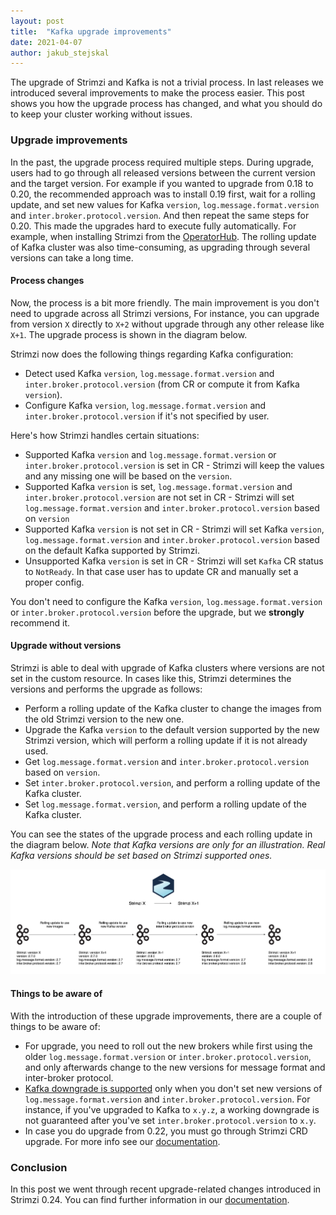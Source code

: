 ```yaml
---
layout: post
title:  "Kafka upgrade improvements"
date: 2021-04-07
author: jakub_stejskal
---
```

The upgrade of Strimzi and Kafka is not a trivial process.
In last releases we introduced several improvements to make the process easier.
This post shows you how the upgrade process has changed, and what you should do to keep your cluster working without issues.

<!--more-->

### Upgrade improvements

In the past, the upgrade process required multiple steps.
During upgrade, users had to go through all released versions between the current version and the target version.
For example if you wanted to upgrade from 0.18 to 0.20, the recommended approach was to install 0.19 first, wait for a rolling update, and set new values for Kafka `version`, `log.message.format.version` and `inter.broker.protocol.version`. 
And then repeat the same steps for 0.20.
This made the upgrades hard to execute fully automatically. For example, when installing Strimzi from the [OperatorHub](https://operatorhub.io/operator/strimzi-kafka-operator).
The rolling update of Kafka cluster was also time-consuming, as upgrading through several versions can take a long time.

#### Process changes

Now, the process is a bit more friendly.
The main improvement is you don't need to upgrade across all Strimzi versions, For instance, you can upgrade from version `X` directly to `X+2` without upgrade through any other release like `X+1`.
The upgrade process is shown in the diagram below.

Strimzi now does the following things regarding Kafka configuration:
* Detect used Kafka `version`, `log.message.format.version` and `inter.broker.protocol.version` (from CR or compute it from Kafka `version`).
* Configure Kafka `version`, `log.message.format.version` and `inter.broker.protocol.version` if it's not specified by user.

Here's how Strimzi handles certain situations:
* Supported Kafka `version` and `log.message.format.version` or `inter.broker.protocol.version` is set in CR - Strimzi will keep the values and any missing one will be based on the `version`.
* Supported Kafka `version` is set, `log.message.format.version` and `inter.broker.protocol.version` are not set in CR - Strimzi will set `log.message.format.version` and `inter.broker.protocol.version` based on `version`
* Supported Kafka `version` is not set in CR - Strimzi will set Kafka `version`, `log.message.format.version` and `inter.broker.protocol.version` based on the default Kafka supported by Strimzi.
* Unsupported Kafka `version` is set in CR - Strimzi will set `Kafka` CR status to `NotReady`. 
  In that case user has to update CR and manually set a proper config.

You don't need to configure the Kafka `version`, `log.message.format.version` or `inter.broker.protocol.version` before the upgrade, but we **strongly** recommend it.

#### Upgrade without versions

Strimzi is able to deal with upgrade of Kafka clusters where versions are not set in the custom resource.
In cases like this, Strimzi determines the versions and performs the upgrade as follows:
* Perform a rolling update of the Kafka cluster to change the images from the old Strimzi version to the new one.
* Upgrade the Kafka `version` to the default version supported by the new Strimzi version, which will perform a rolling update if it is not already used.
* Get `log.message.format.version` and `inter.broker.protocol.version` based on `version`.
* Set `inter.broker.protocol.version`, and perform a rolling update of the Kafka cluster.
* Set `log.message.format.version`, and perform a rolling update of the Kafka cluster.

You can see the states of the upgrade process and each rolling update in the diagram below.
_Note that Kafka versions are only for an illustration.
Real Kafka versions should be set based on Strimzi supported ones._

![Kafka upgrade states](/assets/images/posts/2021-04-19-kafka-rolling-updates.png)

#### Things to be aware of

With the introduction of these upgrade improvements, there are a couple of things to be aware of:
* For upgrade, you need to roll out the new brokers while first using the older `log.message.format.version` or `inter.broker.protocol.version`, and only afterwards change to the new versions for message format and inter-broker protocol.
* [Kafka downgrade is supported](https://strimzi.io/docs/operators/0.24.0/full/deploying.html#con-target-downgrade-version-str) only when you don't set new versions of `log.message.format.version` and `inter.broker.protocol.version`. 
For instance, if you've upgraded to Kafka to `x.y.z`, a working downgrade is not guaranteed after you've set `inter.broker.protocol.version` to `x.y`.
* In case you do upgrade from 0.22, you must go through Strimzi CRD upgrade.
For more info see our [documentation](https://strimzi.io/docs/operators/0.22.1/full/deploying.html#assembly-upgrade-resources-str).

### Conclusion

In this post we went through recent upgrade-related changes introduced in Strimzi 0.24.
You can find further information in our [documentation](https://strimzi.io/docs/operators/0.24.0/full/deploying.html#assembly-upgrade-str).

